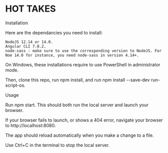 # HOT TAKES

Installation

Here are the dependancies you need to install:

    NodeJS 12.14 or 14.0.
    Angular CLI 7.0.2.
    node-sass : make sure to use the corresponding version to NodeJS. For Noe 14.0 for instance, you need node-sass in version 4.14+.

On Windows, these installations require to use PowerShell in administrator mode.

Then, clone this repo, run npm install, and run npm install --save-dev run-script-os.

Usage

Run npm start. This should both run the local server and launch your browser.

If your browser fails to launch, or shows a 404 error, navigate your browser to http://localhost:8080.

The app should reload automatically when you make a change to a file.

Use Ctrl+C in the terminal to stop the local server.
